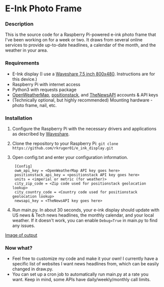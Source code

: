 # E-Ink Photo Frame

### Description

This is the source code for a Raspberry Pi-powered e-ink photo frame that I've been working on for a week or two. It draws from several online services to provide up-to-date headlines, a calendar of the month, and the weather in your area.

### Requirements

 - E-Ink display (I use a [Waveshare 7.5 inch 800x480](https://www.amazon.com/waveshare-7-5inch-HAT-Raspberry-Consumption/dp/B075R4QY3L). Instructions are for this device.)
 - Raspberry Pi with internet access
 - Python3 with requests package
 - [OpenWeatherMap](https://openweathermap.org/), [positionstack](https://positionstack.com/), and [TheNewsAPI](https://www.thenewsapi.com/) accounts & API keys  
 - (Technically optional, but highly recommended) Mounting hardware - photo frame, nail, etc.

### Installation

1. Configure the Raspberry Pi with the necessary drivers and applications as described by [Waveshare](https://www.waveshare.com/wiki/7.5inch_e-Paper_HAT#Enable_SPI_interface).
2. Clone the repository to your Raspberry Pi:  ```git clone https://github.com/rkruger01/e_ink_display.git```
3. Open config.txt and enter your configuration information. 
           
        [Config]
        owm_api_key = <OpenWeatherMap API key goes here>
        positionstack_api_key = <positionstack API key goes here>
        units = <imperial or metric (for weather)>
        city_zip_code = <Zip code used for positionstack geolocation lookup>
        city_country_code = <Country code used for positionstack geolocation lookup>
        newsapi_key = <TheNewsAPI key goes here>

4. Run main.py. In about 30 seconds, your e-ink display should update with US news & Tech news headlines, the monthly calendar, and your local weather. If it doesn't work, you can enable ```Debug=True``` in main.py to find any issues.

[Image of output](example_image.PNG?raw=true "Program Output")
### Now what?

- Feel free to customize my code and make it your own! I currently have a specific list of websites I want news headlines from, which can be easily changed in draw.py.
- You can set up a cron job to automatically run main.py at a rate you want. Keep in mind, some APIs have daily/weekly/monthly call limits.